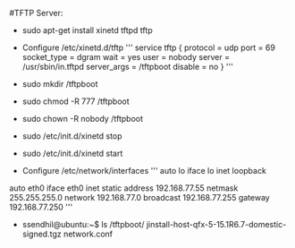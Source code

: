 #TFTP Server:

- sudo apt-get install xinetd tftpd tftp
- Configure /etc/xinetd.d/tftp
'''
service tftp
{
protocol        = udp
port            = 69
socket_type     = dgram
wait            = yes
user            = nobody
server          = /usr/sbin/in.tftpd
server_args     = /tftpboot
disable         = no
}
'''

- sudo mkdir /tftpboot
- sudo chmod -R 777 /tftpboot
- sudo chown -R nobody /tftpboot
- sudo /etc/init.d/xinetd stop
- sudo /etc/init.d/xinetd start

- Configure /etc/network/interfaces
'''
auto lo
iface lo inet loopback

auto eth0
iface eth0 inet static
    address 192.168.77.55
    netmask 255.255.255.0
    network 192.168.77.0
    broadcast 192.168.77.255
    gateway 192.168.77.250
'''

- ssendhil@ubuntu:~$ ls /tftpboot/
jinstall-host-qfx-5-15.1R6.7-domestic-signed.tgz  network.conf

